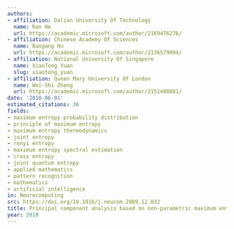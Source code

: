 ```yaml
---
authors:
- affiliation: Dalian University Of Technology
  name: Ran He
  url: https://academic.microsoft.com/author/2169476276/
- affiliation: Chinese Academy Of Sciences
  name: Baogang Hu
  url: https://academic.microsoft.com/author/2136579004/
- affiliation: National University Of Singapore
  name: XiaoTong Yuan
  slug: xiaotong_yuan
- affiliation: Queen Mary University Of London
  name: Wei-Shi Zheng
  url: https://academic.microsoft.com/author/2151408081/
date: '2010-06-01'
estimated_citations: 36
fields:
- maximum entropy probability distribution
- principle of maximum entropy
- maximum entropy thermodynamics
- joint entropy
- renyi entropy
- maximum entropy spectral estimation
- cross entropy
- joint quantum entropy
- applied mathematics
- pattern recognition
- mathematics
- artificial intelligence
in: Neurocomputing
src: https://doi.org/10.1016/j.neucom.2009.12.032
title: Principal component analysis based on non-parametric maximum entropy
year: 2010
---
```

